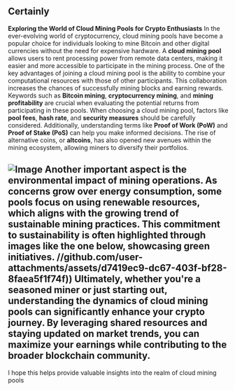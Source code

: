 Certainly
---
**Exploring the World of Cloud Mining Pools for Crypto Enthusiasts**
In the ever-evolving world of cryptocurrency, cloud mining pools have become a popular choice for individuals looking to mine Bitcoin and other digital currencies without the need for expensive hardware. A **cloud mining pool** allows users to rent processing power from remote data centers, making it easier and more accessible to participate in the mining process.
One of the key advantages of joining a cloud mining pool is the ability to combine your computational resources with those of other participants. This collaboration increases the chances of successfully mining blocks and earning rewards. Keywords such as **Bitcoin mining**, **cryptocurrency mining**, and **mining profitability** are crucial when evaluating the potential returns from participating in these pools.
When choosing a cloud mining pool, factors like **pool fees**, **hash rate**, and **security measures** should be carefully considered. Additionally, understanding terms like **Proof of Work (PoW)** and **Proof of Stake (PoS)** can help you make informed decisions. The rise of alternative coins, or **altcoins**, has also opened new avenues within the mining ecosystem, allowing miners to diversify their portfolios.

![Image](https://github.com/user-attachments/assets/4a25d116-2220-4385-b08e-f287af8fcbc4)
Another important aspect is the environmental impact of mining operations. As concerns grow over energy consumption, some pools focus on using renewable resources, which aligns with the growing trend of sustainable mining practices. This commitment to sustainability is often highlighted through images like the one below, showcasing green initiatives.
 //github.com/user-attachments/assets/d7419ec9-dc67-403f-bf28-8faea5f1f74f))
Ultimately, whether you're a seasoned miner or just starting out, understanding the dynamics of **cloud mining pools** can significantly enhance your crypto journey. By leveraging shared resources and staying updated on market trends, you can maximize your earnings while contributing to the broader blockchain community.
--- 
I hope this helps provide valuable insights into the realm of cloud mining pools
